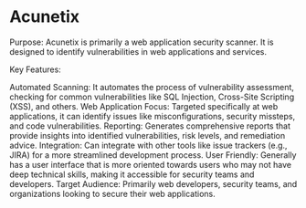 # Acunetix 

Purpose: Acunetix is primarily a web application security scanner. It is designed to identify vulnerabilities in web applications and services.

Key Features:

Automated Scanning: It automates the process of vulnerability assessment, checking for common vulnerabilities like SQL Injection, Cross-Site Scripting (XSS), and others.
Web Application Focus: Targeted specifically at web applications, it can identify issues like misconfigurations, security missteps, and code vulnerabilities.
Reporting: Generates comprehensive reports that provide insights into identified vulnerabilities, risk levels, and remediation advice.
Integration: Can integrate with other tools like issue trackers (e.g., JIRA) for a more streamlined development process.
User Friendly: Generally has a user interface that is more oriented towards users who may not have deep technical skills, making it accessible for security teams and developers.
Target Audience: Primarily web developers, security teams, and organizations looking to secure their web applications.